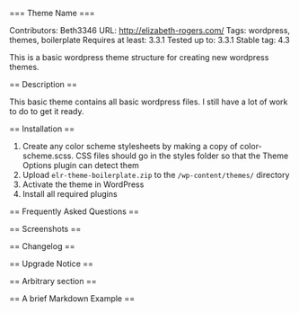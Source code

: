 === Theme Name ===

Contributors: Beth3346
URL: http://elizabeth-rogers.com/
Tags: wordpress, themes, boilerplate
Requires at least: 3.3.1
Tested up to: 3.3.1
Stable tag: 4.3

This is a basic wordpress theme structure for creating new wordpress themes.

== Description ==

This basic theme contains all basic wordpress files. I still have a lot of work to do to get it ready.

== Installation ==

1. Create any color scheme stylesheets by making a copy of color-scheme.scss. CSS files should go in the styles folder so that the Theme Options plugin can detect them
2. Upload `elr-theme-boilerplate.zip` to the `/wp-content/themes/` directory
3. Activate the theme in WordPress
4. Install all required plugins

== Frequently Asked Questions ==

== Screenshots ==

== Changelog ==

== Upgrade Notice ==

== Arbitrary section ==

== A brief Markdown Example ==


